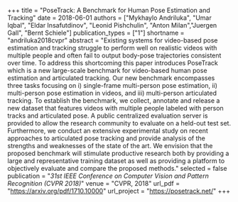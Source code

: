 +++
title = "PoseTrack: A Benchmark for Human Pose Estimation and Tracking"
date = 2018-06-01
authors = ["Mykhaylo Andriluka", "Umar Iqbal", "Eldar Insafutdinov", "Leonid Pishchulin", "Anton Milan","Juergen Gall", "Bernt Schiele"]
publication_types = ["1"]
shortname = "andriluka2018cvpr"
abstract = "Existing systems for video-based pose estimation and tracking struggle to perform well on realistic videos with multiple people and often fail to output body-pose trajectories consistent over time. To address this shortcoming this paper introduces PoseTrack which is a new large-scale benchmark for video-based human pose estimation and articulated tracking. Our new benchmark encompasses three tasks focusing on i) single-frame multi-person pose estimation, ii) multi-person pose estimation in videos, and iii) multi-person articulated tracking. To establish the benchmark, we collect, annotate and release a new dataset that features videos with multiple people labeled with person tracks and articulated pose. A public centralized evaluation server is provided to allow the research community to evaluate on a held-out test set. Furthermore, we conduct an extensive experimental study on recent approaches to articulated pose tracking and provide analysis of the  strengths and weaknesses of the state of the art. We envision that the proposed benchmark will stimulate productive research both by providing a large and representative training dataset as well as providing a platform to objectively evaluate and compare the proposed methods."
selected = false
publication = "*31st IEEE Conference on Computer Vision and Pattern Recognition (CVPR 2018)*"
venue = "CVPR, 2018"
url_pdf = "https://arxiv.org/pdf/1710.10000"
url_project = "https://posetrack.net/"
+++

